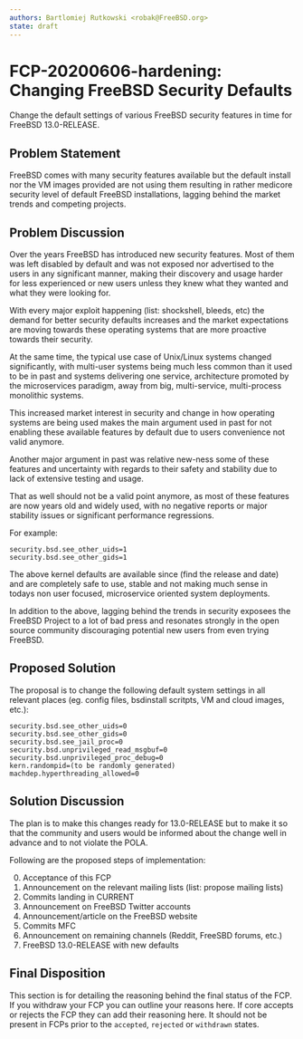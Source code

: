 ```yaml
---
authors: Bartlomiej Rutkowski <robak@FreeBSD.org>
state: draft
---
```


# FCP-20200606-hardening: Changing FreeBSD Security Defaults

Change the default settings of various FreeBSD security features in time
for FreeBSD 13.0-RELEASE.

## Problem Statement

FreeBSD comes with many security features available but the default install
nor the VM images provided are not using them resulting in rather medicore
security level of default FreeBSD installations, lagging behind the market
trends and competing projects.

## Problem Discussion

Over the years FreeBSD has introduced new security features. Most of them
was left disabled by default and was not exposed nor advertised to the users
in any significant manner, making their discovery and usage harder for less
experienced or new users unless they knew what they wanted and what they were
looking for.

With every major exploit happening (list: shockshell, bleeds, etc) the demand
for better security defaults increases and the market expectations are moving
towards these operating systems that are more proactive towards their security.

At the same time, the typical use case of Unix/Linux systems changed
significantly, with multi-user systems being much less common than it used to
be in past and systems delivering one service, architecture promoted by the
microservices paradigm, away from big, multi-service, multi-process monolithic
systems.

This increased market interest in security and change in how operating systems
are being used makes the main argument used in past for not enabling these
available features by default due to users convenience not valid anymore.

Another major argument in past was relative new-ness some of these features
and uncertainty with regards to their safety and stability due to lack of
extensive testing and usage.

That as well should not be a valid point anymore, as most of these features
are now years old and widely used, with no negative reports or major stability
issues or significant performance regressions.

For example:

```
security.bsd.see_other_uids=1
security.bsd.see_other_gids=1
```

The above kernel defaults are available since (find the release and date)
and are completely safe to use, stable and not making much sense in todays
non user focused, microservice oriented system deployments.

In addition to the above, lagging behind the trends in security exposees
the FreeBSD Project to a lot of bad press and resonates strongly in the open
source community discouraging potential new users from even trying FreeBSD.

## Proposed Solution

The proposal is to change the following default system settings in all relevant
places (eg. config files, bsdinstall scritpts, VM and cloud images, etc.):

```
security.bsd.see_other_uids=0
security.bsd.see_other_gids=0
security.bsd.see_jail_proc=0
security.bsd.unprivileged_read_msgbuf=0
security.bsd.unprivileged_proc_debug=0
kern.randompid=(to be randomly generated)
machdep.hyperthreading_allowed=0
```

## Solution Discussion

The plan is to make this changes ready for 13.0-RELEASE but to make it so that
the community and users would be informed about the change well in advance
and to not violate the POLA.

Following are the proposed steps of implementation:

0. Acceptance of this FCP
1. Announcement on the relevant mailing lists (list: propose mailing lists)
2. Commits landing in CURRENT
3. Announcement on FreeBSD Twitter accounts
4. Announcement/article on the FreeBSD website
5. Commits MFC
6. Announcement on remaining channels (Reddit, FreeSBD forums, etc.)
7. FreeBSD 13.0-RELEASE with new defaults

## Final Disposition

This section is for detailing the reasoning behind the final status of the FCP.
If you withdraw your FCP you can outline your reasons here. If core accepts
or rejects the FCP they can add their reasoning here. It should not be present
in FCPs prior to the `accepted`, `rejected` or `withdrawn` states.
